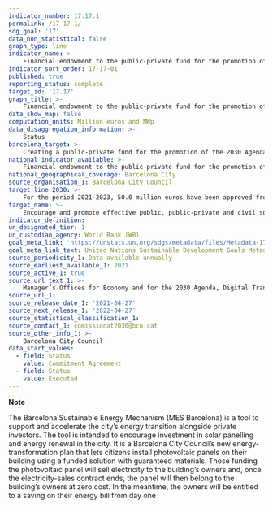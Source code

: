 ```yaml
---
indicator_number: 17.17.1
permalink: /17-17-1/
sdg_goal: '17'
data_non_statistical: false
graph_type: line
indicator_name: >-
    Financial endowment to the public-private fund for the promotion of the 2030 Agenda in Barcelona
indicator_sort_order: 17-17-01
published: true
reporting_status: complete
target_id: '17.17'
graph_title: >-
    Financial endowment to the public-private fund for the promotion of the 2030 Agenda in Barcelona
data_show_map: false
computation_units: Million euros and MWp
data_disaggregation_information: >-
    Status
barcelona_target: >-
    Creating a public-private fund for the promotion of the 2030 Agenda in Barcelona
national_indicator_available: >-
    Financial endowment to the public-private fund for the promotion of the 2030 Agenda in Barcelona
national_geographical_coverage: Barcelona City
source_organisation_1: Barcelona City Council
target_line_2030: >-
    For the period 2021-2023, 50.0 million euros have been approved from the city council's budget. Private investment target for 2023: 166.0 million euros. Installed power target for 2023: 83.0 MWp
target_name: >-
    Encourage and promote effective public, public-private and civil society partnerships, building on the experience and resourcing strategies of partnerships
indicator_definition:
un_designated_tier: 1
un_custodian_agency: World Bank (WB)
goal_meta_link: 'https://unstats.un.org/sdgs/metadata/files/Metadata-17-17-01.pdf'
goal_meta_link_text: United Nations Sustainable Development Goals Metadata (pdf 894kB)
source_periodicity_1: Data available annually
source_earliest_available_1: 2021
source_active_1: true
source_url_text_1: >-
    Manager’s Offices for Economy and for the 2030 Agenda, Digital Transition and Sport
source_url_1: 
source_release_date_1: '2021-04-27'
source_next_release_1: '2022-04-27'
source_statistical_classification_1: 
source_contact_1: comissionat2030@bcn.cat
source_other_info_1: >-
    Barcelona City Council
data_start_values:
  - field: Status
    value: Commitment Agreement
  - field: Status  
    value: Executed
---
```

**Note**

The Barcelona Sustainable Energy Mechanism (MES Barcelona) is a tool to support and accelerate the city’s energy transition alongside private investors. 
The tool is intended to encourage investment in solar panelling and energy renewal in the city.
It is a Barcelona City Council’s new energy-transformation plan that lets citizens install photovoltaic panels on their building using a funded solution with guaranteed materials. Those funding the photovoltaic panel will sell electricity to the building’s owners and, once the electricity-sales contract ends, the panel will then belong to the building’s owners at zero cost. In the meantime, the owners will be entitled to a saving on their energy bill from day one
